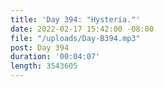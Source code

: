 ```yaml
---
title: 'Day 394: "Hysteria."'
date: 2022-02-17 15:42:00 -08:00
file: "/uploads/Day-B394.mp3"
post: Day 394
duration: '00:04:07'
length: 3543605
---
```


